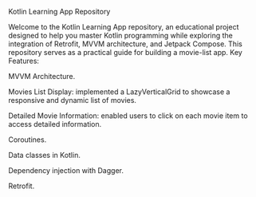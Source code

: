 Kotlin Learning App Repository

Welcome to the Kotlin Learning App repository, an educational project designed to help you master Kotlin programming while exploring the integration of Retrofit, MVVM architecture, and Jetpack Compose. This repository serves as a practical guide for building a movie-list app. Key Features:

MVVM Architecture.

Movies List Display: implemented a LazyVerticalGrid to showcase a responsive and dynamic list of movies.

Detailed Movie Information: enabled users to click on each movie item to access detailed information.

Coroutines.

Data classes in Kotlin.

Dependency injection with Dagger.

Retrofit.
